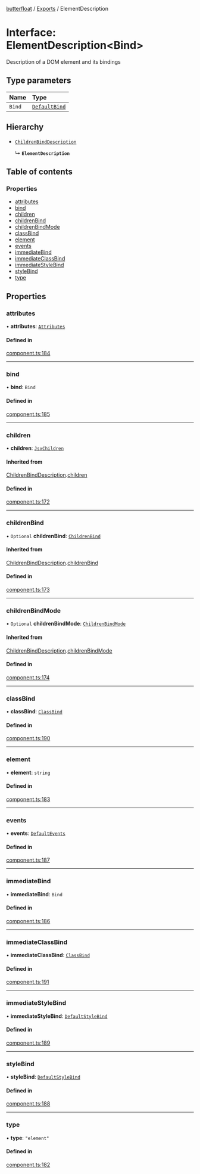 [butterfloat](../README.md) / [Exports](../modules.md) / ElementDescription

# Interface: ElementDescription\<Bind\>

Description of a DOM element and its bindings

## Type parameters

| Name | Type |
| :------ | :------ |
| `Bind` | [`DefaultBind`](../modules.md#defaultbind) |

## Hierarchy

- [`ChildrenBindDescription`](ChildrenBindDescription.md)

  ↳ **`ElementDescription`**

## Table of contents

### Properties

- [attributes](ElementDescription.md#attributes)
- [bind](ElementDescription.md#bind)
- [children](ElementDescription.md#children)
- [childrenBind](ElementDescription.md#childrenbind)
- [childrenBindMode](ElementDescription.md#childrenbindmode)
- [classBind](ElementDescription.md#classbind)
- [element](ElementDescription.md#element)
- [events](ElementDescription.md#events)
- [immediateBind](ElementDescription.md#immediatebind)
- [immediateClassBind](ElementDescription.md#immediateclassbind)
- [immediateStyleBind](ElementDescription.md#immediatestylebind)
- [styleBind](ElementDescription.md#stylebind)
- [type](ElementDescription.md#type)

## Properties

### attributes

• **attributes**: [`Attributes`](../modules.md#attributes)

#### Defined in

[component.ts:184](https://github.com/WorldMaker/butterfloat/blob/51a08e2/component.ts#L184)

___

### bind

• **bind**: `Bind`

#### Defined in

[component.ts:185](https://github.com/WorldMaker/butterfloat/blob/51a08e2/component.ts#L185)

___

### children

• **children**: [`JsxChildren`](../modules.md#jsxchildren)

#### Inherited from

[ChildrenBindDescription](ChildrenBindDescription.md).[children](ChildrenBindDescription.md#children)

#### Defined in

[component.ts:172](https://github.com/WorldMaker/butterfloat/blob/51a08e2/component.ts#L172)

___

### childrenBind

• `Optional` **childrenBind**: [`ChildrenBind`](../modules.md#childrenbind)

#### Inherited from

[ChildrenBindDescription](ChildrenBindDescription.md).[childrenBind](ChildrenBindDescription.md#childrenbind)

#### Defined in

[component.ts:173](https://github.com/WorldMaker/butterfloat/blob/51a08e2/component.ts#L173)

___

### childrenBindMode

• `Optional` **childrenBindMode**: [`ChildrenBindMode`](../modules.md#childrenbindmode)

#### Inherited from

[ChildrenBindDescription](ChildrenBindDescription.md).[childrenBindMode](ChildrenBindDescription.md#childrenbindmode)

#### Defined in

[component.ts:174](https://github.com/WorldMaker/butterfloat/blob/51a08e2/component.ts#L174)

___

### classBind

• **classBind**: [`ClassBind`](../modules.md#classbind)

#### Defined in

[component.ts:190](https://github.com/WorldMaker/butterfloat/blob/51a08e2/component.ts#L190)

___

### element

• **element**: `string`

#### Defined in

[component.ts:183](https://github.com/WorldMaker/butterfloat/blob/51a08e2/component.ts#L183)

___

### events

• **events**: [`DefaultEvents`](../modules.md#defaultevents)

#### Defined in

[component.ts:187](https://github.com/WorldMaker/butterfloat/blob/51a08e2/component.ts#L187)

___

### immediateBind

• **immediateBind**: `Bind`

#### Defined in

[component.ts:186](https://github.com/WorldMaker/butterfloat/blob/51a08e2/component.ts#L186)

___

### immediateClassBind

• **immediateClassBind**: [`ClassBind`](../modules.md#classbind)

#### Defined in

[component.ts:191](https://github.com/WorldMaker/butterfloat/blob/51a08e2/component.ts#L191)

___

### immediateStyleBind

• **immediateStyleBind**: [`DefaultStyleBind`](../modules.md#defaultstylebind)

#### Defined in

[component.ts:189](https://github.com/WorldMaker/butterfloat/blob/51a08e2/component.ts#L189)

___

### styleBind

• **styleBind**: [`DefaultStyleBind`](../modules.md#defaultstylebind)

#### Defined in

[component.ts:188](https://github.com/WorldMaker/butterfloat/blob/51a08e2/component.ts#L188)

___

### type

• **type**: ``"element"``

#### Defined in

[component.ts:182](https://github.com/WorldMaker/butterfloat/blob/51a08e2/component.ts#L182)
